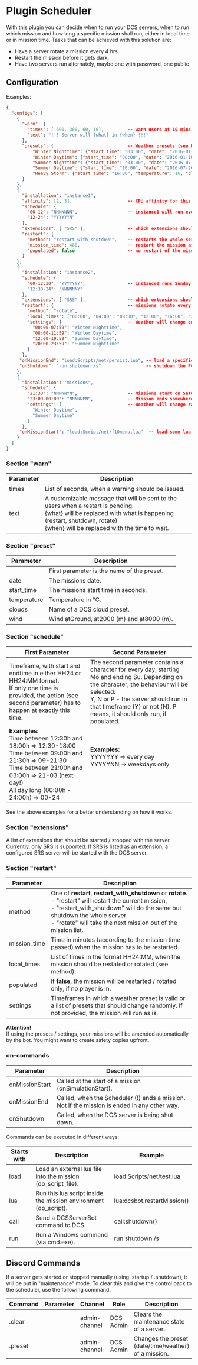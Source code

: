 # Plugin Scheduler
With this plugin you can decide when to run your DCS servers, when to run which mission and how long a specific mission shall run, either in local time or in mission time.
Tasks that can be achieved with this solution are:
* Have a server rotate a mission every 4 hrs.
* Restart the mission before it gets dark.
* Have two servers run alternately, maybe one with password, one public

## Configuration
Examples:
```json
{
  "configs": [
    {
      "warn": {
        "times": [ 600, 300, 60, 10],         -- warn users at 10 mins, 5 mins, 1 min and 10 sec before the event
        "text": "!!! Server will {what} in {when} !!!"
      },
      "presets": {                            -- Weather presets (see below)
          "Winter Nighttime": {"start_time": "03:00", "date": "2016-01-10", "temperature": -10, "clouds": "RainyPreset1", "wind": {"at8000":  {"speed": 10, "dir":  105}, "at2000": {"speed": 10, "dir": 130}, "atGround": {"speed": 5, "dir": 20}}},
          "Winter Daytime": {"start_time": "08:00", "date": "2016-01-10", "temperature": -12, "clouds": "Preset2", "wind": {"at8000":  {"speed": 10, "dir":  105}, "at2000": {"speed": 5, "dir": 130}, "atGround": {"speed": 5, "dir": 20}}},
          "Summer Nighttime": {"start_time": "03:00", "date": "2016-07-26", "temperature": 18, "clouds": "Preset1", "wind": {"at8000":  {"speed": 2, "dir": 305}, "at2000": {"speed": 5, "dir": 280}, "atGround": {"speed": 0, "dir": 290}}},
          "Summer Daytime": {"start_time": "10:00", "date": "2016-07-26", "temperature": 22, "clouds": "Preset2", "wind": {"at8000":  {"speed": 2, "dir": 305}, "at2000": {"speed": 5, "dir": 280}, "atGround": {"speed": 0, "dir": 290}}},
          "Heavy Storm": {"start_time": "16:00", "temperature": 16, "clouds": "RainyPreset3", "wind": {"at8000":  {"speed": 25, "dir": 305}, "at2000": {"speed": 20, "dir": 280}, "atGround": {"speed": 15, "dir": 290}}}
      }
    },
    {
      "installation": "instance1",
      "affinity": [2, 3],                     -- CPU affinity for this process
      "schedule": {
        "00-12": "NNNNNNN",                   -- instance1 will run everyday from 12 to 24 hrs, besides Sundays.
        "12-24": "YYYYYYN"
      },
      "extensions": [ "SRS" ],                -- which extensions should be started / stopped with the server
      "restart": {
        "method": "restart_with_shutdown",    -- restarts the whole server instead only the mission
        "mission_time": 480,                  -- restart the mission after 8 hrs (480 minutes)
        "populated": false                    -- no restart of the mission (!), as long as people are in
      }
    },
    {
      "installation": "instance2",
      "schedule": {
        "00-12:30": "YYYYYYY",                -- instance2 runs Sunday all day, rest of the week between 00 and 12:30 hrs
        "12:30-24": "NNNNNNY"
      },
      "extensions": [ "SRS" ],                -- which extensions should be started / stopped with the server
      "restart": {                            -- missions rotate every 4 hrs
        "method": "rotate",
        "local_times": ["00:00", "04:00", "08:00", "12:00", "16:00", "20:00"],
        "settings": {                         -- Weather will change on a time basis
          "00:00-07:59": "Winter Nighttime",
          "08:00-11:59": "Winter Daytime",
          "12:00-19:59": "Summer Daytime",
          "20:00-23:59": "Summer Nighttime"
        }
      },
     "onMissionEnd": "load:Scripts/net/persist.lua", -- load a specific lua on restart 
     "onShutdown": "run:shutdown /s"                 -- shutdown the PC when DCS is shut down
    },
    {
      "installation": "missions",
      "schedule": {
        "21:30": "NNNNNYN",                   -- Missions start on Saturdays at 21:30, so start the server there
        "23:00-00:00": "NNNNNPN",             -- Mission ends somewhere between 23:00 and 00:00, so shutdown when no longer populated        
        "settings": [                         -- Weather will change randomly
          "Winter Daytime",
          "Summer Daytime"
        ]
      },
     "onMissionStart": "load:Script/net/f10menu.lua"  -- load some lua in the mission on mission start
    }
  ]
}
```

### Section "warn"

| Parameter       | Description                                                                                                                                                                                                        |
|-----------------|--------------------------------------------------------------------------------------------------------------------------------------------------------------------------------------------------------------------|
| times           | List of seconds, when a warning should be issued.                                                                                                                                                                  |
| text            | A customizable message that will be sent to the users when a restart is pending.<br/>{what} will be replaced with what is happening (restart, shutdown, rotate)<br/>{when} will be replaced with the time to wait. |

### Section "preset"

| Parameter   | Description                                |
|-------------|--------------------------------------------|
|             | First parameter is the name of the preset. |
| date        | The missions date.                         |
| start_time  | The missions start time in seconds.        |
| temperature | Temperature in °C.                         |
| clouds      | Name of a DCS cloud preset.                |
| wind        | Wind atGround, at2000 (m) and at8000 (m).  |


### Section "schedule"

| First Parameter                                                                                                                                                                                                         | Second Parameter                                                                                                                                                                                                                                                   |
|-------------------------------------------------------------------------------------------------------------------------------------------------------------------------------------------------------------------------|--------------------------------------------------------------------------------------------------------------------------------------------------------------------------------------------------------------------------------------------------------------------|
| Timeframe, with start and endtime in either HH24 or HH24:MM format.<br/>If only one time is provided, the action (see second parameter) has to happen at exactly this time.                                             | The second parameter contains a character for every day, starting Mo and ending Su. Depending on the character, the behaviour will be selected:<br/>Y, N or P - the server should run in that timeframe (Y) or not (N). P means, it should only run, if populated. |
| __Examples:__<br/>Time between 12:30h and 18:00h => 12:30-18:00<br/>Time between 09:00h and 21:30h => 09-21:30<br/>Time between 21:00h and 03:00h => 21-03 (next day!)<br/>All day long (00:00h - 24:00h) => 00-24<br/> | __Examples:__<br/>YYYYYYY => every day<br/>YYYYYNN => weekdays only<br/>&nbsp;<br/>&nbsp;                                                                                                                                                                          |
See the above examples for a better understanding on how it works.

### Section "extensions"

A list of extensions that should be started / stopped with the server. Currently, only SRS is supported.
If SRS is listed as an extension, a configured SRS server will be started with the DCS server.

### Section "restart"

| Parameter    | Description                                                                                                                                                                                                                                                    |
|--------------|----------------------------------------------------------------------------------------------------------------------------------------------------------------------------------------------------------------------------------------------------------------|
| method       | One of **restart**, **restart_with_shutdown** or **rotate**.<br/>- "restart" will restart the current mission,<br/>- "restart_with_shutdown" will do the same but shutdown the whole server<br/>- "rotate" will take the next mission out of the mission list. |
| mission_time | Time in minutes (according to the mission time passed) when the mission has to be restarted.                                                                                                                                                                   |
| local_times  | List of times in the format HH24:MM, when the mission should be restated or rotated (see method).                                                                                                                                                              |
| populated    | If **false**, the mission will be restarted / rotated only, if no player is in.                                                                                                                                                                                |
| settings     | Timeframes in which a weather preset is valid or a list of presets that should change randomly. If not provided, the mission will run as is.                                                                                                                   |

**Attention!**<br/>
If using the presets / settings, your missions will be amended automatically by the bot. You might want to create safety copies upfront.

### on-commands

| Parameter      | Description                                                                                  |
|----------------|----------------------------------------------------------------------------------------------|
| onMissionStart | Called at the start of a mission (onSimulationStart).                                        |
| onMissionEnd   | Called, when the Scheduler (!) ends a mission. Not if the mission is ended in any other way. |
| onShutdown     | Called, when the DCS server is being shut down.                                              |

Commands can be executed in different ways:

| Starts with      | Description                                                     | Example                                                               |
|------------------|-----------------------------------------------------------------|-----------------------------------------------------------------------|
| load             | Load an external lua file into the mission (do_script_file).    | load:Scripts/net/test.lua                                             |
| lua              | Run this lua script inside the mission environment (do_script). | lua:dcsbot.restartMission()                                           |
| call             | Send a DCSServerBot command to DCS.                             | call:shutdown()                                                       | 
| run              | Run a Windows command (via cmd.exe).                            | run:shutdown /s                                                       |

## Discord Commands

If a server gets started or stopped manually (using .startup / .shutdown), it will be put in "maintenance" mode.
To clear this and give the control back to the scheduler, use the following command.

| Command | Parameter | Channel       | Role      | Description                                          |
|---------|-----------|---------------|-----------|------------------------------------------------------|
| .clear  |           | admin-channel | DCS Admin | Clears the maintenance state of a server.            |
| .preset |           | admin-channel | DCS Admin | Changes the preset (date/time/weather) of a mission. |
